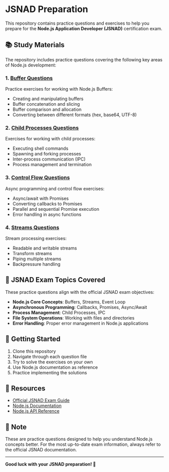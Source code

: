 # JSNAD Preparation

This repository contains practice questions and exercises to help you prepare for the **Node.js Application Developer (JSNAD)** certification exam.

## 📚 Study Materials

The repository includes practice questions covering the following key areas of Node.js development:

### 1. [Buffer Questions](./buffer_questions.md)
Practice exercises for working with Node.js Buffers:
- Creating and manipulating buffers
- Buffer concatenation and slicing
- Buffer comparison and allocation
- Converting between different formats (hex, base64, UTF-8)

### 2. [Child Processes Questions](./child_processes_questions.md)
Exercises for working with child processes:
- Executing shell commands
- Spawning and forking processes
- Inter-process communication (IPC)
- Process management and termination

### 3. [Control Flow Questions](./controll-flow_question.md)
Async programming and control flow exercises:
- Async/await with Promises
- Converting callbacks to Promises
- Parallel and sequential Promise execution
- Error handling in async functions

### 4. [Streams Questions](./streams_questions.md)
Stream processing exercises:
- Readable and writable streams
- Transform streams
- Piping multiple streams
- Backpressure handling

## 🎯 JSNAD Exam Topics Covered

These practice questions align with the official JSNAD exam objectives:

- **Node.js Core Concepts**: Buffers, Streams, Event Loop
- **Asynchronous Programming**: Callbacks, Promises, Async/Await
- **Process Management**: Child Processes, IPC
- **File System Operations**: Working with files and directories
- **Error Handling**: Proper error management in Node.js applications

## 🚀 Getting Started

1. Clone this repository
2. Navigate through each question file
3. Try to solve the exercises on your own
4. Use Node.js documentation as reference
5. Practice implementing the solutions

## 📖 Resources

- [Official JSNAD Exam Guide](https://training.linuxfoundation.org/certification/jsnad/)
- [Node.js Documentation](https://nodejs.org/docs/)
- [Node.js API Reference](https://nodejs.org/api/)

## 📝 Note

These are practice questions designed to help you understand Node.js concepts better. For the most up-to-date exam information, always refer to the official JSNAD documentation.

---

**Good luck with your JSNAD preparation! 🎉**
